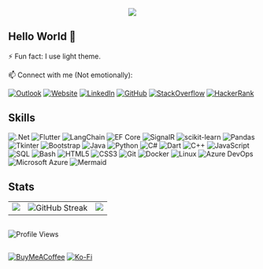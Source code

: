 <div align="center">
    <img src="https://github-readme-quotes-bay.vercel.app/quote?theme=default&animation=default&layout=churchill&font=default&quoteType=random" />
</div>

## Hello World 👋

⚡ Fun fact: I use light theme.

📫 Connect with me (Not emotionally):

[![Outlook](https://custom-icon-badges.demolab.com/badge/Outlook-0072C6.svg?&style=for-the-badge&logo=microsoftoutlook&logoColor=white)](mailto:daniyalahmadse@outlook.com)
[![Website](https://custom-icon-badges.demolab.com/badge/Website-000000.svg?&style=for-the-badge&logo=internet&logoColor=white)](https://daniyalahmadse.github.io)
[![LinkedIn](https://img.shields.io/badge/linkedin-1E77B5.svg?&style=for-the-badge&logo=linkedin&logoColor=white)](https://linkedin.com/in/DaniyalAhmadSE)
[![GitHub](https://img.shields.io/badge/github-24292e.svg?&style=for-the-badge&logo=github&logoColor=white)](https://github.com/DaniyalAhmadSE)
[![StackOverflow](https://img.shields.io/badge/stackoverflow-3B4045.svg?&style=for-the-badge&logo=stackoverflow&logoColor=#F58025)](https://stackoverflow.com/users/11696303)
[![HackerRank](https://img.shields.io/badge/HackerRank-0E141E.svg?&style=for-the-badge&logo=hackerrank&logoColor=00EA64)](https://www.hackerrank.com/DaniyalAhmadSE)

## Skills
![.Net](https://img.shields.io/badge/.NET-5C2D91?style=for-the-badge&logo=.net&logoColor=white)
![Flutter](https://img.shields.io/badge/Flutter-02569B.svg?style=for-the-badge&logo=Flutter&logoColor=white)
![LangChain](https://img.shields.io/badge/LangChain-1C3C3C.svg?style=for-the-badge&logo=LangChain&logoColor=white)
![EF Core](https://img.shields.io/badge/EF_Core-5C2D91.svg?style=for-the-badge&logo=efcore&logoColor=white)
![SignalR](https://custom-icon-badges.demolab.com/badge/SignalR-00103D.svg?style=for-the-badge&logo=signalr2&logoColor=00ABEC)
![scikit-learn](https://img.shields.io/badge/Scikit--learn-3499CD.svg?style=for-the-badge&logo=scikit-learn&logoColor=white)
![Pandas](https://img.shields.io/badge/Pandas-150458.svg?style=for-the-badge&logo=pandas&logoColor=white)
![Tkinter](https://custom-icon-badges.demolab.com/badge/Tkinter-3670A0?style=for-the-badge&logo=quill2&logoColor=white)
![Bootstrap](https://img.shields.io/badge/Bootstrap-7431FA.svg?style=for-the-badge&logo=bootstrap&logoColor=white)
![Java](https://custom-icon-badges.demolab.com/badge/Java-3A75B0.svg?style=for-the-badge&logo=java4&logoColor=white)
![Python](https://img.shields.io/badge/Python-3670A0?style=for-the-badge&logo=python&logoColor=ffdd54)
![C#](https://img.shields.io/badge/C%23-532BD6.svg?style=for-the-badge&logo=csharp&logoColor=white)
![Dart](https://img.shields.io/badge/dart-0175C2.svg?style=for-the-badge&logo=dart&logoColor=white)
![C++](https://img.shields.io/badge/c++-00599C.svg?style=for-the-badge&logo=cplusplus&logoColor=white)
![JavaScript](https://img.shields.io/badge/javascript-000000.svg?style=for-the-badge&logo=javascript&logoColor=F7DF1E)
![SQL](https://custom-icon-badges.demolab.com/badge/SQL-1E3A8A.svg?style=for-the-badge&logo=database&logoColor=white)
![Bash](https://img.shields.io/badge/bash-293137.svg?style=for-the-badge&logo=gnu-bash&logoColor=white)
![HTML5](https://img.shields.io/badge/html5-000000.svg?style=for-the-badge&logo=html5&logoColor=E34F26)
![CSS3](https://img.shields.io/badge/css3-1572B6.svg?style=for-the-badge&logo=css3&logoColor=white)
![Git](https://img.shields.io/badge/git-413932.svg?style=for-the-badge&logo=git&logoColor=F05032)
![Docker](https://img.shields.io/badge/docker-2496ED.svg?style=for-the-badge&logo=docker&logoColor=white)
![Linux](https://img.shields.io/badge/Linux-185886.svg?style=for-the-badge&logo=linux&logoColor=white)
![Azure DevOps](https://custom-icon-badges.demolab.com/badge/Azure_DevOps-0078D4?style=for-the-badge&logo=msazuredevops&logoColor=white)
![Microsoft Azure](https://custom-icon-badges.demolab.com/badge/Microsoft_Azure-006DC1?style=for-the-badge&logo=microsoftazure&logoColor=white)
![Mermaid](https://img.shields.io/badge/Mermaid-181316.svg?style=for-the-badge&logo=mermaid&logoColor=FF3670)

## Stats

<table>
<tr>
    <td valign="top">
    <img src="https://github-readme-stats.vercel.app/api?username=DaniyalAhmadSE&show_icons=true&hide_rank=true&include_all_commits=true&count_private=true&hide_border=true&hide=prs&theme=transparent" />
    </td>
    <td valign="top">
    <img src="https://streak-stats.demolab.com/?user=DaniyalAhmadSE&hide_border=true&hide_total_contributions=true&hide_longest_streak=true&card_width=100px&currStreakLabel=2F80ED&ring=2f80ed&fire=2f80ed&theme=transparent" alt="GitHub Streak" />
    </td>
    <td valign="top">
    <img src="https://github-readme-stats.vercel.app/api/top-langs/?username=DaniyalAhmadSE&hide_border=true&hide_progress=true&langs_count=8&theme=transparent"/>
    </td>
</tr>
</table>

##

![Profile Views](https://komarev.com/ghpvc/?username=DaniyalAhmadSE&&style=for-the-badge&abbreviated=true)

##

[![BuyMeACoffee](https://img.shields.io/badge/Buy_Me_a_Coffee-383838?style=for-the-badge&logo=buy-me-a-coffee&logoColor=FFDD00)](https://buymeacoffee.com/DaniyalAhmadSE) 
[![Ko-Fi](https://img.shields.io/badge/Ko--fi-202020?style=for-the-badge&logo=ko-fi&logoColor=F16061)](https://ko-fi.com/DaniyalAhmadSE) 
